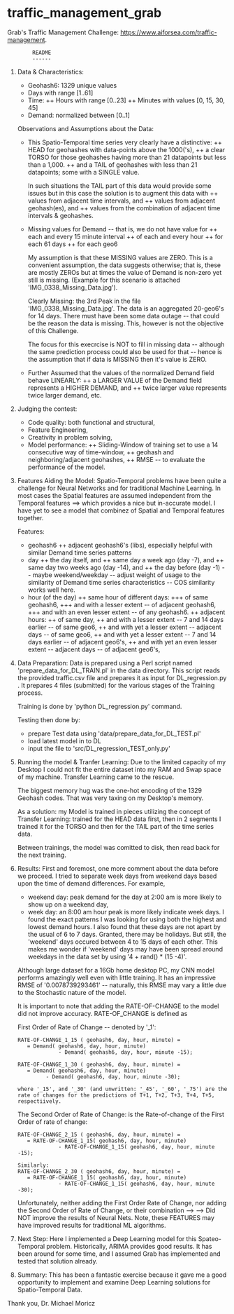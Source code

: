 # traffic_management_grab
Grab's Traffic Management Challenge: https://www.aiforsea.com/traffic-management.


			README
			------

1. Data & Characteristics:

   + Geohash6:    1329 unique values
   + Days         with range [1..61]
   + Time:
       ++ Hours   with range [0..23]
       ++ Minutes with values [0, 15, 30, 45]
   + Demand:      normalized between [0..1]


   Observations and Assumptions about the Data:

   + This Spatio-Temporal time series very clearly have a distinctive:
     ++ HEAD for geohashes with data-points above the 1000('s),
     ++ a clear TORSO for those geohashes having more than 21 datapoints but less than a 1,000.
     ++ and a TAIL of geohashes with less than 21 datapoints; some with a SINGLE value.

     In such situations the TAIL part of this data would provide some issues but
        in this case the solution is to augment this data with
	++ values from adjacent time intervals,  and
	++ values from adjacent geohash(es),     and
	++ values from the combination of adjacent time intervals & geohashes.

   + Missing values for Demand -- that is, we do not have value for
         ++ each and every 15 minute interval
	    ++ of each and every hour
	       ++ for each 61 days
	          ++ for each geo6

     My assumption is that these MISSING values are ZERO.
     This is a convenient assumption, the data suggests otherwise; that is,
        these are mostly ZEROs but at times the value of Demand is non-zero yet
	still is missing. (Example for this scenario is attached 'IMG_0338_Missing_Data.jpg').

     Clearly Missing: the 3rd Peak in the file 'IMG_0338_Missing_Data.jpg'. The data is an aggregated 20-geo6's
        for 14 days. There must have been some data outage -- that could be the reason the data is missing.
	This, however is not the objective of this Challenge. 
     
     The focus for this execrcise is NOT to fill in missing data -- although
        the same prediction process could also be used for that --
	hence is the assumption that if data is MISSING then it's value is ZERO.

   + Further Assumed that the values of the normalized Demand field behave LINEARLY:
     ++ a LARGER VALUE of the Demand field represents a HIGHER DEMAND,   and
     ++ twice larger value represents twice larger demand, etc.


2. Judging the contest:
   + Code quality: both functional and structural,
   + Feature Engineering,
   + Creativity in problem solving,
   + Model performance:
     ++ Sliding-Window of training set to use a 14 consecutive way of time-window,
     ++ geohash and neighboring/adjacent geohashes,
     ++ RMSE -- to evaluate the performance of the model.


3. Features Aiding the Model:
   Spatio-Temporal problems have been quite a challenge for Neural Networks and
   for traditional Machine Learning. In most cases the Spatial features are assumed
   independent from the Temporal features
      ==> which provides a nice but in-accurate model.
   I have yet to see a model that combinez of Spatial and Temporal features together.

   Features:
   + geohash6
     ++ adjacent geohash6's (libs), especially helpful with similar Demand time series patterns
   + day
     ++ the day itself,    and
     ++ same day a week ago (day -7),   and
     ++ same day two weeks ago (day -14),   and
     ++ the day before (day -1) -- maybe weekend/weekday --
        adjust weight of usage to the similarity of Demand time series characteristics --
	COS similarity works well here.
   + hour (of the day)
     ++ same hour of different days:
        +++ of same geohash6,
	+++ and with a lesser extent      -- of adjacent geohash6,
	+++ and with an even lesser extent -- of any geohash6.
     ++ adjacent hours:
        ++ of same day,
	++ and with a lesser extent -- 7 and 14 days earlier -- of same geo6,
	++ and with yet a lesser extent -- adjacent days -- of same geo6,
	++ and with yet a lesser extent -- 7 and 14 days earlier -- of adjacent geo6's,
	++ and with yet an even lesser extent -- adjacent days -- of adjacent geo6's,
	

4. Data Preparation:
   Data is prepared using a Perl script named 'prepare_data_for_DL_TRAIN.pl' in the data directory.
   This script reads the provided traffic.csv file and prepares it as input for DL_regression.py .
   It prepares 4 files (submitted) for the various stages of the Training process.

   Training is done by 'python DL_regression.py' command.

   Testing then done by:
   + prepare Test data using 'data/prepare_data_for_DL_TEST.pl'
   + load latest model in to DL
   + input the file to 'src/DL_regression_TEST_only.py'


5. Running the model & Tranfer Learning:
   Due to the limited capacity of my Desktop I could not fit the entire dataset
   into my RAM and Swap space of my machine. Transfer Learning came to the rescue.

   The biggest memory hug was the one-hot encoding of the 1329 Geohash codes.
   That was very taxing on my Desktop's memory. 

   As a solution: my Model is trained in pieces utilizing the concept of Transfer Learning:
      trained for the HEAD data first,
      then in 2 segments I trained it for the TORSO and
      then for the TAIL part of the time series data.
      
   Between trainings, the model was comitted to disk, then read back for the next training.


6. Results:
   First and foremost, one more comment about the data before we proceed.
   I tried to separate week days from weekend days based upon the time of demand differences.
   For example,
      + weekend day: peak demand for the day at 2:00 am is more likely to show up on a weekend day,
      + week day: an 8:00 am hour peak is more likely indicate week days.
   I found the exact patterns I was looking for using both the highest and lowest demand hours.
   I also found that these days are not apart by the usual of 6 to 7 days. Granted, there may be holidays.
   But still, the 'weekend' days occured between 4 to 15 days of each other.
   This makes me wonder if 'weekend' days may have been spread around weekdays in the data set by using
   '4 + rand() * (15 -4)'. 

   Although large dataset for a 16Gb home desktop PC, my CNN model performs amazingly
   well even with little training.  It has an impressive RMSE of '0.0078739293461' --
   naturally, this RMSE may vary a little due to the Stochastic nature of the model. 

   It is important to note that adding the RATE-OF-CHANGE to the model did not
   improve accuracy. RATE-OF_CHANGE is defined as

   First Order of Rate of Change -- denoted by '_1':

       RATE-OF-CHANGE_1_15 ( geohash6, day, hour, minute) =
          = Demand( geohash6, day, hour, minute) 
                    - Demand( geohash6, day, hour, minute -15);

       RATE-OF-CHANGE_1_30 ( geohash6, day, hour, minute) =
          = Demand( geohash6, day, hour, minute)
	            - Demand( geohash6, day, hour, minute -30);

       where '_15', and '_30' (and unwritten: '_45', '_60', '_75') are the rate of changes for the predictions of T+1, T+2, T+3, T+4, T+5, respectiively.


    The Second Order of Rate of Change: is the Rate-of-change of the First Order of rate of change:

       RATE-OF-CHANGE_2_15 ( geohash6, day, hour, minute) =
          = RATE-OF-CHANGE_1_15( geohash6, day, hour, minute) 
                    - RATE-OF-CHANGE_1_15( geohash6, day, hour, minute -15);

       Similarly:
       RATE-OF-CHANGE_2_30 ( geohash6, day, hour, minute) =
          = RATE-OF-CHANGE_1_15( geohash6, day, hour, minute) 
                    - RATE-OF-CHANGE_1_15( geohash6, day, hour, minute -30);

   Unfortunately, neither adding the First Order Rate of Change,
   nor adding the Second Order of Rate of Change, or their combination -->
   -->  Did NOT improve the results of Neural Nets.
   Note, these FEATURES may have improved results for traditional ML algorithms.
   

7. Next Step:
   Here I implemented a Deep Learning model for this Spateo-Temporal problem.
   Historically, ARIMA provides good results. It has been around for some time,
      and I assumed Grab has implemented and tested that solution already. 
   

8. Summary:
   This has been a fantastic exercise because it gave me a good opportunity 
      to implement and examine Deep Learning solutions for Spatio-Temporal Data.

Thank you,
Dr. Michael Moricz
